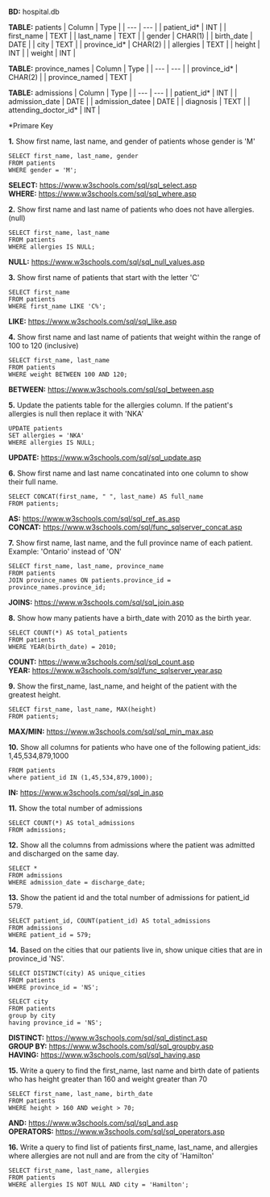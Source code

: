 **BD:** hospital.db

**TABLE:** patients
| Column | Type |
| --- | --- |
| patient_id* | INT |
| first_name | TEXT |
| last_name | TEXT |
| gender | CHAR(1) |
| birth_date | DATE |
| city | TEXT |
| province_id* | CHAR(2) |
| allergies | TEXT |
| height | INT |
| weight | INT |


**TABLE:** province_names
| Column | Type |
| --- | --- |
| province_id* | CHAR(2) |
| province_named | TEXT |


**TABLE:** admissions
| Column | Type |
| --- | --- |
| patient_id* | INT |
| admission_date | DATE |
| admission_datee | DATE |
| diagnosis | TEXT |
| attending_doctor_id* | INT |

*Primare Key

**1.** Show first name, last name, and gender of patients whose gender is 'M'
```
SELECT first_name, last_name, gender
FROM patients
WHERE gender = 'M';
```

**SELECT:** https://www.w3schools.com/sql/sql_select.asp <br />
**WHERE:** https://www.w3schools.com/sql/sql_where.asp

**2.** Show first name and last name of patients who does not have allergies. (null)
```
SELECT first_name, last_name
FROM patients
WHERE allergies IS NULL;
```

**NULL:** https://www.w3schools.com/sql/sql_null_values.asp

**3.** Show first name of patients that start with the letter 'C'
```
SELECT first_name
FROM patients
WHERE first_name LIKE 'C%';
```

**LIKE:** https://www.w3schools.com/sql/sql_like.asp

**4.** Show first name and last name of patients that weight within the range of 100 to 120 (inclusive)
```
SELECT first_name, last_name
FROM patients
WHERE weight BETWEEN 100 AND 120;
```

**BETWEEN:** https://www.w3schools.com/sql/sql_between.asp

**5.** Update the patients table for the allergies column. If the patient's allergies is null then replace it with 'NKA'
```
UPDATE patients
SET allergies = 'NKA'
WHERE allergies IS NULL;
```

**UPDATE:** https://www.w3schools.com/sql/sql_update.asp

**6.** Show first name and last name concatinated into one column to show their full name.
```
SELECT CONCAT(first_name, " ", last_name) AS full_name
FROM patients;
```

**AS:** https://www.w3schools.com/sql/sql_ref_as.asp <br />
**CONCAT:** https://www.w3schools.com/sql/func_sqlserver_concat.asp

**7.** Show first name, last name, and the full province name of each patient. Example: 'Ontario' instead of 'ON'
```
SELECT first_name, last_name, province_name
FROM patients
JOIN province_names ON patients.province_id = province_names.province_id;
```

**JOINS:** https://www.w3schools.com/sql/sql_join.asp

**8.** Show how many patients have a birth_date with 2010 as the birth year.
```
SELECT COUNT(*) AS total_patients
FROM patients
WHERE YEAR(birth_date) = 2010;
```

**COUNT:** https://www.w3schools.com/sql/sql_count.asp <br />
**YEAR:** https://www.w3schools.com/sql/func_sqlserver_year.asp

**9.** Show the first_name, last_name, and height of the patient with the greatest height.
```
SELECT first_name, last_name, MAX(height)
FROM patients;
```

**MAX/MIN:** https://www.w3schools.com/sql/sql_min_max.asp

**10.** Show all columns for patients who have one of the following patient_ids: 1,45,534,879,1000
```SELECT *
FROM patients
where patient_id IN (1,45,534,879,1000);
```

**IN:** https://www.w3schools.com/sql/sql_in.asp

**11.** Show the total number of admissions
```
SELECT COUNT(*) AS total_admissions
FROM admissions;
```

**12.** Show all the columns from admissions where the patient was admitted and discharged on the same day.
```
SELECT *
FROM admissions
WHERE admission_date = discharge_date;
```

**13.** Show the patient id and the total number of admissions for patient_id 579.
```
SELECT patient_id, COUNT(patient_id) AS total_admissions
FROM admissions
WHERE patient_id = 579;
```

**14.** Based on the cities that our patients live in, show unique cities that are in province_id 'NS'.
```
SELECT DISTINCT(city) AS unique_cities
FROM patients
WHERE province_id = 'NS';
```

```
SELECT city
FROM patients
group by city
having province_id = 'NS';
```

**DISTINCT:** https://www.w3schools.com/sql/sql_distinct.asp <br />
**GROUP BY:** https://www.w3schools.com/sql/sql_groupby.asp <br />
**HAVING:** https://www.w3schools.com/sql/sql_having.asp

**15.** Write a query to find the first_name, last name and birth date of patients who has height greater than 160 and weight greater than 70
```
SELECT first_name, last_name, birth_date
FROM patients
WHERE height > 160 AND weight > 70;
```

**AND:** https://www.w3schools.com/sql/sql_and.asp <br />
**OPERATORS:** https://www.w3schools.com/sql/sql_operators.asp

**16.** Write a query to find list of patients first_name, last_name, and allergies where allergies are not null and are from the city of 'Hamilton'
```
SELECT first_name, last_name, allergies
FROM patients
WHERE allergies IS NOT NULL AND city = 'Hamilton';
```
